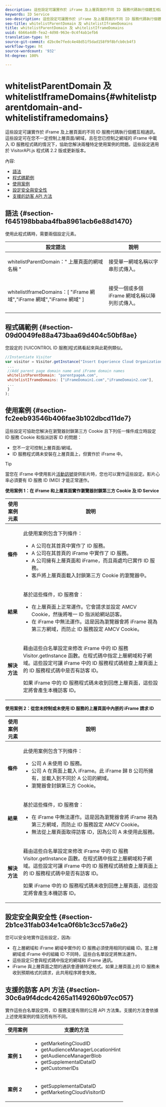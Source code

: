 ```yaml
---
description: 這些設定可讓實作於 iFrame 及上層頁面的不同 ID 服務代碼執行個體互相通訊。這些設定可在您不一定控制上層頁面/網域，且在您已控制之網域的 iFrame 中載入 ID 服務程式碼的情況下，協助您解決兩種特定使用案例的問題。這些設定適用於 VisitorAPI.js 程式碼 2.2 版或更新版本。
keywords: ID Service
seo-description: 這些設定可讓實作於 iFrame 及上層頁面的不同 ID 服務代碼執行個體互相通訊。這些設定可在您不一定控制上層頁面/網域，且在您已控制之網域的 iFrame 中載入 ID 服務程式碼的情況下，協助您解決兩種特定使用案例的問題。這些設定適用於 VisitorAPI.js 程式碼 2.2 版或更新版本。
seo-title: whitelistParentDomain 及 whitelistIframeDomains
title: whitelistParentDomain 及 whitelistIframeDomains
uuid: 6b66a4d0-fea2-4d98-963e-0c4f4ab1efb6
translation-type: ht
source-git-commit: d2bc0e7fedc4e48d51f5dad158f9f8bfcb0cb4f3
workflow-type: ht
source-wordcount: '932'
ht-degree: 100%

---
```



# whitelistParentDomain 及 whitelistIframeDomains{#whitelistparentdomain-and-whitelistiframedomains}

這些設定可讓實作於 iFrame 及上層頁面的不同 ID 服務代碼執行個體互相通訊。這些設定可在您不一定控制上層頁面/網域，且在您已控制之網域的 iFrame 中載入 ID 服務程式碼的情況下，協助您解決兩種特定使用案例的問題。這些設定適用於 VisitorAPI.js 程式碼 2.2 版或更新版本。

內容:

<ul class="simplelist"> 
 <li> <a href="../../library/function-vars/whitelistdomain.md#section-f645198bbaba4fba8961acb6e88d1470" format="dita" scope="local"> 語法 </a> </li> 
 <li> <a href="../../library/function-vars/whitelistdomain.md#section-09d0049fe88a473baa69d404c50bf8ae" format="dita" scope="local"> 程式碼範例 </a> </li> 
 <li> <a href="../../library/function-vars/whitelistdomain.md#section-fc2eeb93546b406fae3b102dbcd11de7" format="dita" scope="local"> 使用案例 </a> </li> 
 <li> <a href="../../library/function-vars/whitelistdomain.md#section-2b1ce31fab034e1ca0f6b1c3cc57a6e2" format="dita" scope="local"> 設定安全與安全性 </a> </li> 
 <li> <a href="../../library/function-vars/whitelistdomain.md#section-30c6a9f4dcdc4265a1149260b97cc057" format="dita" scope="local"> 支援的訪客 API 方法 </a> </li> 
</ul>

## 語法 {#section-f645198bbaba4fba8961acb6e88d1470}

使用此程式碼時，需要兩個設定元素。

<table id="table_237108A4D40F4AAC981D0060BA68F881"> 
 <thead> 
  <tr> 
   <th colname="col1" class="entry"> 設定語法 </th> 
   <th colname="col2" class="entry"> 說明 </th> 
  </tr> 
 </thead>
 <tbody> 
  <tr> 
   <td colname="col1"> <p> <span class="codeph"> whitelistParentDomain：" <span class="varname"> 上層頁面的網域名稱 </span>" </span> </p> </td> 
   <td colname="col2"> <p>接受單一網域名稱以字串形式傳入。 </p> </td> 
  </tr> 
  <tr> 
   <td colname="col1"> <p> <span class="codeph"> whitelistIframeDomains：[ <span class="varname"> "iFrame 網域","iFrame 網域","iFrame 網域" </span>] </span> </p> </td> 
   <td colname="col2"> <p>接受一個或多個 iFrame 網域名稱以陣列形式傳入。 </p> </td> 
  </tr> 
 </tbody> 
</table>

## 程式碼範例 {#section-09d0049fe88a473baa69d404c50bf8ae}

您設定的 [!UICONTROL ID 服務]程式碼看起來與此範例類似。

```js
//Instantiate Visitor 
var visitor = Visitor.getInstance("Insert Experience Cloud Organization ID here",{ 
 ... 
 //Add parent page domain name and iFrame domain names 
 whitelistParentDomain: "parentpageA.com", 
 whitelistIframeDomains: ["iFrameDomain1.com","iFrameDomain2.com"], 
 ... 
 } 
);
```

## 使用案例 {#section-fc2eeb93546b406fae3b102dbcd11de7}

這些設定可協助您解決在瀏覽器封鎖第三方 Cookie 且下列任一條件成立時設定 ID 服務 Cookie 和指派訪客 ID 的問題：

* 您不一定可控制上層頁面/網域。
* ID 服務程式碼未安裝在上層頁面上，但實作於 iFrame 中。

>[!TIP]
>
>當您在 iFrame 中使用影片[活動訊號](https://docs.adobe.com/content/help/zh-Hant/media-analytics/using/media-overview.html)提供影片時，您也可以實作這些設定。影片心率必須要有 ID 服務 ID (MID) 才能正常運作。

**使用案例 1：在 iFrame 和上層頁面實作瀏覽器封鎖第三方 Cookie 及 ID Service**

<table id="table_B479AA96DBE64685A253A6DF98D81B31"> 
 <thead> 
  <tr> 
   <th colname="col1" class="entry"> 使用案例元素 </th> 
   <th colname="col2" class="entry"> 說明 </th> 
  </tr> 
 </thead>
 <tbody> 
  <tr> 
   <td colname="col1"> <p> <b>條件</b> </p> </td> 
   <td colname="col2"> <p>此使用案例包含下列條件： </p> <p> 
     <ul id="ul_DC748846585745B0AB74398D82BDA53A"> 
      <li id="li_6E04CF0B6A204B4D8856656B0C9EF2A5">A 公司在其首頁中實作了 ID 服務。 </li> 
      <li id="li_B53AE0F0C69844E7B6C4D3464C57883B">A 公司在其首頁的 iFrame 中實作了 ID 服務。 </li> 
      <li id="li_07E0A6D7BEB140E4B9FB6C7B9629B860">A 公司擁有上層頁面和 iFrame，而且兩處均已實作 ID 服務。 </li> 
      <li id="li_76967BD69DDB40A8A9C915DADC58AC62">客戶將上層頁面載入封鎖第三方 Cookie 的瀏覽器中。 </li> 
     </ul> </p> </td> 
  </tr> 
  <tr> 
   <td colname="col1"> <p> <b>結果</b> </p> </td> 
   <td colname="col2"> <p>基於這些條件，ID 服務會： </p> <p> 
     <ul id="ul_12356701501E40DFA57903494FFE58F7"> 
      <li id="li_B57EDF1B0762486F95FA6526C047390C">在上層頁面上正常運作。它會請求並設定 AMCV Cookie，然後將唯一 ID 指派給網站訪客。 </li> 
      <li id="li_BA9F42C759E747EAAE14DD3FBB6130A5">在 iFrame 中無法運作。這是因為瀏覽器會將 iFrame 視為第三方網域，而防止 ID 服務設定 AMCV Cookie。 </li> 
     </ul> </p> </td> 
  </tr> 
  <tr> 
   <td colname="col1"> <p> <b>解決方法</b> </p> </td> 
   <td colname="col2"> <p>藉由這些白名單設定來修改 iFrame 中的 ID 服務 <span class="codeph">Visitor.getInstance</span> 函數。在程式碼中指定上層網域和子網域。這些設定可讓 iFrame 中的 ID 服務程式碼檢查上層頁面上的 ID 服務程式碼中是否有訪客 ID。 </p> <p>如果 iFrame 中的 ID 服務程式碼未收到回應上層頁面，這些設定將會產生本機訪客 ID。 </p> </td> 
  </tr> 
 </tbody> 
</table>

**使用案例 2：從您未控制或未使用 ID 服務的上層頁面中內嵌的 iFrame 請求 ID**

<table id="table_1F21710F9D5F493BA6BA5974F2966DF4"> 
 <thead> 
  <tr> 
   <th colname="col1" class="entry"> 使用案例元素 </th> 
   <th colname="col2" class="entry"> 說明 </th> 
  </tr> 
 </thead>
 <tbody> 
  <tr> 
   <td colname="col1"> <p> <b>條件</b> </p> </td> 
   <td colname="col2"> <p>此使用案例包含下列條件： </p> <p> 
     <ul id="ul_356E8FB0B1D14F46A844FE5281967E28"> 
      <li id="li_1285D945361842268B46FB492A3B5AA5">公司 A 未使用 ID 服務。 </li> 
      <li id="li_880D6D473F8342FF9BB49FCE111FD61A">公司 A 在頁面上載入 iFrame。此 iFrame 歸 B 公司所擁有，並載入到不同於 A 公司的網域。 </li> 
      <li id="li_7988F0272B094FE0B398006AD4E6F81B">瀏覽器會封鎖第三方 Cookie。 </li> 
     </ul> </p> </td> 
  </tr> 
  <tr> 
   <td colname="col1"> <p> <b>結果</b> </p> </td> 
   <td colname="col2"> <p>基於這些條件，ID 服務會： </p> <p> 
     <ul id="ul_A92D90896E5A42C5804AC5CE83E8EB25"> 
      <li id="li_9734EA9C5D9D4F908DE783188C9E5530">在 iFrame 中無法運作。這是因為瀏覽器會將 iFrame 視為第三方網域，而防止 ID 服務設定 AMCV Cookie。 </li> 
      <li id="li_3F4BE9048E774902A867D67E5A80674D">無法從上層頁面取得訪客 ID，因為公司 A 未使用此服務。 </li> 
     </ul> </p> </td> 
  </tr> 
  <tr> 
   <td colname="col1"> <p> <b>解決方法</b> </p> </td> 
   <td colname="col2"> <p>藉由這些白名單設定來修改 iFrame 中的 ID 服務 <span class="codeph">Visitor.getInstance</span> 函數。在程式碼中指定上層網域和子網域。這些設定可讓 iFrame 中的 ID 服務程式碼檢查上層頁面上的 ID 服務程式碼中是否有訪客 ID。 </p> <p>如果 iFrame 中的 ID 服務程式碼未收到回應上層頁面，這些設定將會產生本機訪客 ID。 </p> </td> 
  </tr> 
 </tbody> 
</table>

## 設定安全與安全性 {#section-2b1ce31fab034e1ca0f6b1c3cc57a6e2}

您可以安全地實作這些設定，因為:

* 在上層網域和 iFrame 網域中實作的 ID 服務必須使用相同的組織 ID。當上層網域或 iFrame 中的組織 ID 不同時，這些白名單設定將無法運作。
* 這些設定只會與程式碼中指定的網域和 iFrame 通訊。
* iFrame 與上層頁面之間的通訊會遵循特定格式。如果上層頁面上的 ID 服務未收到預期格式的請求，此共用程序將會失敗。

## 支援的訪客 API 方法 {#section-30c6a9f4dcdc4265a1149260b97cc057}

實作這些白名單設定時，ID 服務支援有限的公用 API 方法集。支援的方法會依據上述使用案例的情況而有所不同。

<table id="table_0FF9E529FD1C43A8A3B2B0D789C8E83C"> 
 <thead> 
  <tr> 
   <th colname="col1" class="entry"> 使用案例 </th> 
   <th colname="col2" class="entry"> 支援的方法 </th> 
  </tr> 
 </thead>
 <tbody> 
  <tr> 
   <td colname="col1"> <p> <b>案例 1</b> </p> </td> 
   <td colname="col2"> <p> 
     <ul id="ul_99FAC8608F4C4B39805EEAA6297DB771"> 
      <li id="li_B13F6C4119F44F17963794B1E2046B1F"> <span class="codeph"> getMarketingCloudID </span> </li> 
      <li id="li_9C1B5C00A17F467CAB7EFE5F0D040777"> <span class="codeph"> getAudienceManagerLocationHint </span> </li> 
      <li id="li_30D4608F4C3849659FCBA97D88A10F0C"> <span class="codeph"> getAudienceManagerBlob </span> </li> 
      <li id="li_BA359596C80147EEA89CABCE83F123CA"> <span class="codeph"> getSupplementalDataID </span> </li> 
      <li id="li_26774089B6854CD6A3216043B6EEA01B"> <span class="codeph"> getCustomerIDs </span> </li> 
     </ul> </p> </td> 
  </tr> 
  <tr> 
   <td colname="col1"> <p> <b>案例 2</b> </p> </td> 
   <td colname="col2"> <p> 
     <ul id="ul_CCAD7E362E7F4DAB9D5C3E166EEE6BDD"> 
      <li id="li_1F0B006BAD044ECBA5604625DE411E84"> <span class="codeph"> getSupplementalDataID </span> </li> 
      <li id="li_C6022223C8314B9C923202207C7472EA"> <span class="codeph"> getMarketingCloudVisitorID </span> </li> 
     </ul> </p> </td> 
  </tr> 
 </tbody> 
</table>

